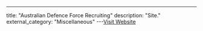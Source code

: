 ---
title: "Australian Defence Force Recruiting"
description: "Site."
external_category: "Miscellaneous"
---[Visit Website](https://www.defencejobs.gov.au/)

